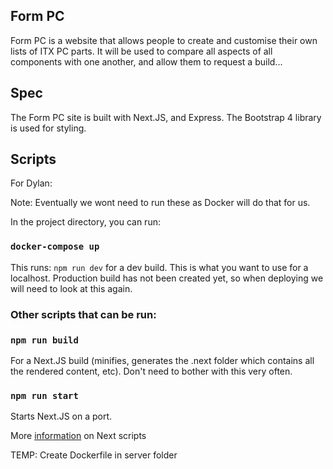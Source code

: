 ## Form PC

Form PC is a website that allows people to create and customise their own lists of ITX PC parts.
It will be used to compare all aspects of all components with one another, and allow them to request a build...

## Spec

The Form PC site is built with Next.JS, and Express. The Bootstrap 4 library is used for styling.

## Scripts

For Dylan:

Note: Eventually we wont need to run these as Docker will do that for us.

In the project directory, you can run:

### `docker-compose up`

This runs: `npm run dev` for a dev build. This is what you want to use for a localhost.
Production build has not been created yet, so when deploying we will need to look at this again.

### Other scripts that can be run:

### `npm run build`

For a Next.JS build (minifies, generates the .next folder which contains all the rendered content, etc).
Don't need to bother with this very often.

### `npm run start`

Starts Next.JS on a port.

More [information](https://nextjs.org/learn/basics/deploying-a-nextjs-app/build-and-start) on Next scripts

TEMP: Create Dockerfile in server folder
